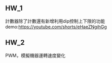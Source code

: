 ## HW_1
計數器除了計數還有新增利用dip控制上下限的功能
demo:https://youtube.com/shorts/eHaeZNgihGg
## HW_2
PWM，模擬機器運轉速度變化
